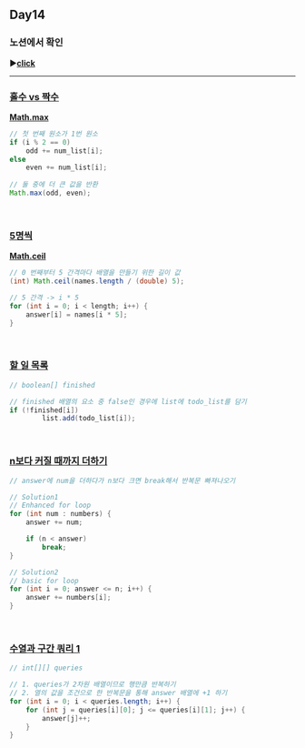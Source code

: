 ## Day14
### 노션에서 확인
▶️[**click**]()
<br/>
<hr/>

### [**홀수 vs 짝수**](https://school.programmers.co.kr/learn/courses/30/lessons/181887)

[**Math.max**](https://docs.oracle.com/javase/8/docs/api/java/lang/Math.html#max-int-int-)

```java
// 첫 번째 원소가 1번 원소
if (i % 2 == 0)
    odd += num_list[i];
else
    even += num_list[i];
    
// 둘 중에 더 큰 값을 반환
Math.max(odd, even);
```
<br/>

### [**5명씩**](https://school.programmers.co.kr/learn/courses/30/lessons/181886)

[**Math.ceil**](https://docs.oracle.com/javase/8/docs/api/java/lang/Math.html#ceil-double-)

```java
// 0 번째부터 5 간격마다 배열을 만들기 위한 길이 값
(int) Math.ceil(names.length / (double) 5);

// 5 간격 -> i * 5
for (int i = 0; i < length; i++) {
    answer[i] = names[i * 5];
}
```
<br/>

### [**할 일 목록**](https://school.programmers.co.kr/learn/courses/30/lessons/181885)

```java
// boolean[] finished

// finished 배열의 요소 중 false인 경우에 list에 todo_list를 담기
if (!finished[i])
		list.add(todo_list[i]);
```
<br/>

### [**n보다 커질 때까지 더하기**](https://school.programmers.co.kr/learn/courses/30/lessons/181884)

```java
// answer에 num을 더하다가 n보다 크면 break해서 반복문 빠져나오기

// Solution1
// Enhanced for loop
for (int num : numbers) {
    answer += num;

    if (n < answer)
        break;
}

// Solution2
// basic for loop
for (int i = 0; answer <= n; i++) {
    answer += numbers[i];
}
```
<br/>

### [**수열과 구간 쿼리 1**](https://school.programmers.co.kr/learn/courses/30/lessons/181883)

```java
// int[][] queries

// 1. queries가 2차원 배열이므로 행만큼 반복하기
// 2. 열의 값을 조건으로 한 반복문을 통해 answer 배열에 +1 하기
for (int i = 0; i < queries.length; i++) {
    for (int j = queries[i][0]; j <= queries[i][1]; j++) {
        answer[j]++;
    }
}
```